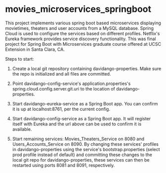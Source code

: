 # movies_microservices_springboot
This project implements various spring boot based microservices displaying movietimes, 
theaters and user accounts from a MySQL database. 
Spring Cloud is used to configure the services based on different profiles. 
Netflix's Eureka framework provides service discovery functionality.
This was final project for Spring Boot with Microservices graduate course offered at UCSC Extension in Santa Clara, CA.

Steps to start:
1. Create a local git repository containing davidango-properties. Make sure the repo is initialized and all files are
committed.

2. Point davidango-config-service's application.properties's spring.cloud.config.server.git.uri to the location 
of davidango-properties.

3. Start davidango-eureka-service as a Spring Boot app. You can confirm it is up at localhost:8761, per the current config.

4. Start davidango-config-service as a Spring Boot app. It will register itself with Eureka and the url above can be used 
to confirm it is available.

5. Start remaining services: Movies_Theaters_Service on 8080 and Users_Accounts_Service on 8090. By changing these services' 
profiles in davidango-properties using the service's bootstrap.properties (select prod profile instead of default) and committing
these changes to the local git repo for davidango-properties, these services can then be restarted using ports 8081 and 8091, 
respectively.


